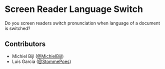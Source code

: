 # Screen Reader Language Switch
Do you screen readers switch pronunciation when language of a document is switched?

## Contributors
* Michiel Bijl ([@MichielBijl](https://twitter.com/MichielBijl))
* Luis Garcia ([@StommePoes](https://twitter.com/garcialo))

